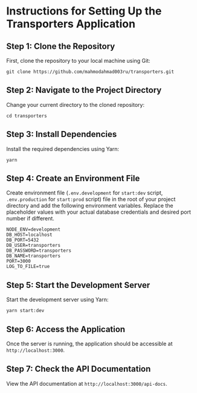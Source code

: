 # Instructions for Setting Up the Transporters Application

## Step 1: Clone the Repository

First, clone the repository to your local machine using Git:

```
git clone https://github.com/mahmodahmad003ru/transporters.git
```

## Step 2: Navigate to the Project Directory

Change your current directory to the cloned repository:

```
cd transporters
```

## Step 3: Install Dependencies

Install the required dependencies using Yarn:

```
yarn
```

## Step 4: Create an Environment File

Create environment file (`.env.development` for `start:dev` script, `.env.production` for `start:prod` script) file in the root of your project directory and add the following environment variables. Replace the placeholder values with your actual database credentials and desired port number if different.

```plaintext
NODE_ENV=development
DB_HOST=localhost
DB_PORT=5432
DB_USER=transporters
DB_PASSWORD=transporters
DB_NAME=transporters
PORT=3000
LOG_TO_FILE=true
```

## Step 5: Start the Development Server

Start the development server using Yarn:

```
yarn start:dev
```

## Step 6: Access the Application

Once the server is running, the application should be accessible at `http://localhost:3000`.

## Step 7: Check the API Documentation

View the API documentation at `http://localhost:3000/api-docs`.
